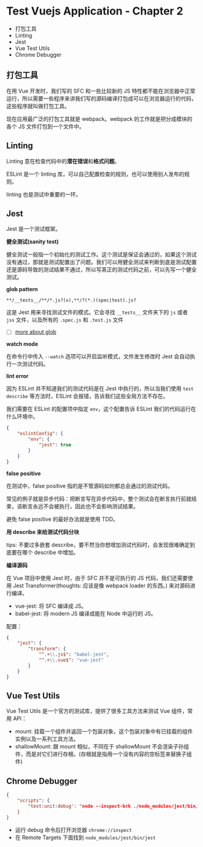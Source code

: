 # Test Vuejs Application - Chapter 2

-   打包工具
-   Linting
-   Jest
-   Vue Test Utils
-   Chrome Debugger

## 打包工具

在用 Vue 开发时，我们写的 SFC 和一些比较新的 JS 特性都不能在浏览器中正常运行，所以需要一些程序来讲我们写的源码编译打包成可以在浏览器运行的代码，这些程序就叫做打包工具。

现在应用最广泛的打包工具就是 webpack。webpack 的工作就是把分成模块的各个 JS 文件打包到一个文件中。

## Linting

Linting 意在检查代码中的**潜在错误**和**格式问题**。

ESLint 是一个 linting 库，可以自己配置检查的规则，也可以使用别人发布的规则。

linting 也是测试中重要的一环。

## Jest

Jest 是一个测试框架。

**健全测试(sanity test)**

健全测试一般指一个初始化的测试工作。这个测试是保证会通过的，如果这个测试没有通过，那就是测试配置出了问题。我们可以用健全测试来判断到底是测试配置还是源码导致的测试结果不通过，所以写真正的测试代码之前，可以先写一个健全测试。

**glob pattern**

```regexp
**/__tests__/**/*.js?(x),**/?(*.)(spec|test).js?
```

这是 Jest 用来寻找测试文件的模式。它会寻找 `__tests__` 文件夹下的 `js` 或者 `jsx` 文件，以及所有的 `.spec.js` 和 `.test.js` 文件

-   [ ] [more about glob](www.npmjs.com/package/glob#glob-primer)

**watch mode**

在命令行中传入 `--watch` 选项可以开启监听模式，文件发生修改时 Jest 会自动执行一次测试代码。

**lint error**

因为 ESLint 并不知道我们的测试代码是在 Jest 中执行的，所以当我们使用 `test` `describe` 等方法时，ESLint 会报错，告诉我们这些全局方法不存在。

我们需要在 ESLint 的配置项中指定 `env`，这个配置告诉 ESLint 我们的代码运行在什么环境中。

```json
{
    "eslintConfig": {
        "env": {
            "jest": true
        }
    }
}
```

**false positive**

在测试中，false positive 指的是不管源码如何都总会通过的测试代码。

常见的例子就是异步代码：把断言写在异步代码中，整个测试会在断言执行前就结束，该断言永远不会被执行，因此也不会影响测试结果。

避免 false positive 的最好办法就是使用 TDD。

**用 describe 来给测试代码分块**

tips: 不要过多嵌套 describe，要不然当你想增加测试代码时，会发现很难确定到底要在哪个 describe 中增加。

**编译源码**

在 Vue 项目中使用 Jest 时，由于 SFC 并不是可执行的 JS 代码，我们还需要使用 Jest Transformer(thoughts: 应该是像 webpack loader 的东西。) 来对源码进行编译。

-   vue-jest: 将 SFC 编译成 JS。
-   babel-jest: 将 modern JS 编译成能在 Node 中运行的 JS。

配置：

```json
{
    "jest": {
        "transform": {
            "^.+\\.js$": "babel-jest",
            "^.+\\.vue$": "vue-jest"
        }
    }
}
```

## Vue Test Utils

Vue Test Utils 是一个官方的测试库，提供了很多工具方法来测试 Vue 组件，常用 API：

-   mount: 挂载一个组件并返回一个包装对象，这个包装对象中有已挂载的组件实例以及一系列工具方法。
-   shallowMount: 跟 mount 相似，不同在于 shallowMount 不会渲染子孙组件，而是对它们进行存根。(存根就是指用一个没有内容的空标签来替换子组件)

## Chrome Debugger

```json
{
    "scripts": {
        "test:unit:debug': "node --inspect-brk ./node_modules/jest/bin/jest.js --no- cache --runInBand"
    }
}
```

-   运行 debug 命令后打开浏览器 `chrome://inspect`
-   在 Remote Targets 下面找到 `node_modules/jest/bin/jest`
